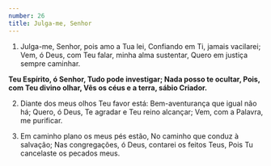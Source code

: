 ```yaml
---
number: 26
title: Julga-me, Senhor
---
```


1. Julga-me, Senhor, pois amo a Tua lei,
  Confiando em Ti, jamais vacilarei;
  Vem, ó Deus, com Teu falar, minha alma sustentar,
  Quero em justiça sempre caminhar.

  __Teu Espírito, ó Senhor,
  Tudo pode investigar;
  Nada posso te ocultar,
  Pois, com Teu divino olhar,
  Vês os céus e a terra, sábio Criador.__

2. Diante dos meus olhos Teu favor está:
  Bem-aventurança que igual não há;
  Quero, ó Deus, Te agradar e Teu reino alcançar;
  Vem, com a Palavra, me purificar.

3. Em caminho plano os meus pés estão,
  No caminho que conduz à salvação;
  Nas congregações, ó Deus, contarei os feitos Teus,
  Pois Tu cancelaste os pecados meus.
